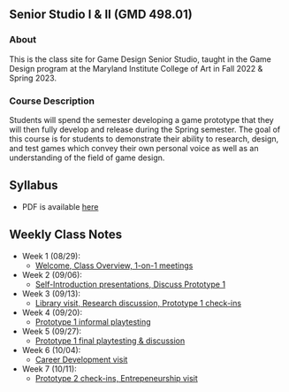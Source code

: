 ## Senior Studio I & II (GMD 498.01)

### About
This is the class site for Game Design Senior Studio, taught in the Game Design program at the Maryland Institute College of Art in Fall 2022 & Spring 2023.

### Course Description
Students will spend the semester developing a game prototype that they will then fully develop and release during the Spring semester. The goal of this course is for students to demonstrate their ability to research, design, and test games which convey their own personal voice as well as an understanding of the field of game design.


## Syllabus
- PDF is available [here](https://docs.google.com/document/d/1Kbk7FH3_x0SqIGCmn7EqubIOWVn83O7voqDWuWkBntM/edit?usp=sharing)

## Weekly Class Notes
- Week 1 (08/29):
  - [Welcome, Class Overview, 1-on-1 meetings](week1.md)
- Week 2 (09/06):
  - [Self-Introduction presentations, Discuss Prototype 1](week2.md)
- Week 3 (09/13):
  - [Library visit, Research discussion, Prototype 1 check-ins](week3.md)
- Week 4 (09/20):
  - [Prototype 1 informal playtesting](week4.md)
- Week 5 (09/27):
  - [Prototype 1 final playtesting & discussion](week5.md)
- Week 6 (10/04):
  - [Career Development visit](week6.md)
- Week 7 (10/11):
  - [Prototype 2 check-ins, Entrepeneurship visit](week7.md)
